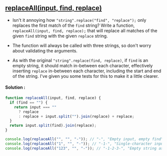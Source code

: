 ## [replaceAll(input, find, replace)](https://www.codewars.com/kata/52aaf51822e82a808100066b/train/javascript)

- Isn't it annoying how `"string".replace("find", "replace");` only replaces the first match of the `find` string? Write a function, `replaceAll(input, find, replace);` that will replace all matches of the given `find` string with the given `replace` string.

- The function will always be called with three strings, so don't worry about validating the arguments.

- As with the original `"string".replace(find, replace)`, if `find` is an empty string, it should match in-between each character, effectively inserting `replace` in-between each character, including the start and end of the string. I've given you some tests for this to make it a little clearer.

#### Solution :

```js
function replaceAll(input, find, replace) {
  if (find == "") {
    return input === ""
      ? replace
      : replace + input.split("").join(replace) + replace;
  }
  return input.split(find).join(replace);
}

console.log(replaceAll("", "", "-")); // "-", "Empty input, empty find"
console.log(replaceAll("1", "", "-")); // "-1-", "Single-character input, empty find"
console.log(replaceAll("123", "", "-")); // "-1-2-3-", "Empty string as find"
```
